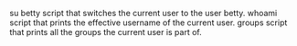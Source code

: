 su betty script that switches the current user to the user betty.
whoami script that prints the effective username of the current user.
groups script that prints all the groups the current user is part of.
